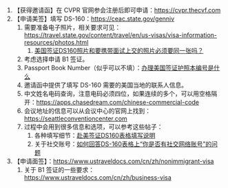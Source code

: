 1. 【获得邀请函】在 CVPR 官网参会注册后即可申请：<https://cvpr.thecvf.com>
2. 【申请美签】填写 DS-160：<https://ceac.state.gov/genniv>
    1. 需要准备电子照片，相关要求可见：<https://travel.state.gov/content/travel/en/us-visas/visa-information-resources/photos.html>
        1. [美国签证DS160照片和要携带面试上交的照片必须要同一张吗？](https://www.meiguo-qianzheng.com/qitaqianzhengwenti/393.html)
    2. 考虑选择申请 B1 签证。
    3. Passport Book Number（似乎可以不填）：[办理美国签证护照本编号是什么](https://www.citicbank.com/about/companynews/citicwiki/visafees/202502/t20250208_840231.html)
    4. 邀请函中提供了填写 DS-160 需要的美国当地的联系人信息。
    5. 中文姓名电码查询，注意电码必须四位，如果连续的多个，可以用空格隔开：<https://apps.chasedream.com/chinese-commercial-code>
    6. 会议地址的信息可以从会议中心的官网上找到：<https://seattleconventioncenter.com>
    7. 过程中会用到很多信息和选项，可以参考这些帖子：
        1. 各种填写细节：[赴美签证DS160表格填写说明](https://www.zhihu.com/tardis/zm/art/238155975)
        2. 关于社交账号：[如何回答DS-160表格上“你是否有社交网络账号”的问题](https://sevissavvy.com/ds-160-social-media-presence-cn/)
3. 【申请面签】：<https://www.ustraveldocs.com/cn/zh/nonimmigrant-visa>
    1. 关于 B1 签证的一些要求：<https://www.ustraveldocs.com/cn/zh/business-visa>